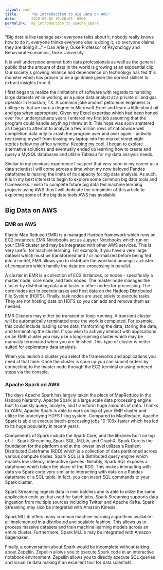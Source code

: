 ```yaml
---
layout: post
title:      "My Introduction to Big Data on AWS"
date:       2020-03-02 19:28:03 -0500
permalink:  my_introduction_to_apache_spark
---
```



"Big data is like teenage sex: everyone talks about it, nobody really knows how to do it, everyone thinks everyone else is doing it, so everyone claims they are doing it..." - Dan Ariely, Duke Professor of Psychology and Behavioral Economics, Duke University

It is well understood amonst both data professionals as well as the general public that the amount of data in the world is growing at an expoential clip. Our society's growing reliance and dependence on technology has fed this monster which has proven to be a goldmine given the correct skillset to extract insights from it. 

I first began to realize the limitations of software with regards to handling large datasets while working as a junior data analyst at a private oil and gas operator in Houston, TX. A common joke amonst petroleum engineers in college is that we earn a degree in Microsoft Excel and learn a little about oil and gas when appropriate. Given my Excel expertise which had been honed over four undergraduate years I entered my first job assuming that the program could handle anything I threw at it. This hope was soon shattered as I began to attempt to analyze a few million rows of nationwide well completion data only to crash the program over and over again -  actively restraining myself from tossing my laptop into the market street eight stories below my office window. Keeping my cool, I began to explore alternative solutions and eventually ended up learning how to create and query a MySQL databases and utilzie Tableau for my data analysis needs. 

Similar to my previous experience I suspect that very soon in my career as a data scientist I will come across a time when my now beloved Pandas dataframe is nearing the limits of its capacity for big data analysis. As such, it is in my best interest to begin to explore some common big data tools and frameworks. I wish to complete future big data fed machine learning projects using AWS thus I will dedicate the remainder of this article to exploring some of the big data tools AWS has available. 

## Big Data on AWS

### EMR on AWS

Elastic Map Reduce (EMR) is a managed Hadoop framework which runs on EC2 instances. EMR Notebooks act as Jupyter Notebooks which run on your EMR cluster and may be integrated with other AWS services. This is very useful for machine learning. For example, if you have a very large dataset which must be transformed and / or normalized before being fed into a model, EMR allows you to distribute the workload amongst a cluster of computers which handle the data pre-processing in parallel. 

A cluster in EMR is a collection of EC2 instances, or nodes - specifically a master node, core node, and task nodes. The master node manages the cluster by distributing data and tasks to other nodes for processing. The core nodes act to execute tasks and host data on the Hadoop Distributed File System (HDFS). FInally, task nodes are used solely to execute tasks.  They are not hosting data on HDFS so you can add and remove them as needed. 

EMR Clusters may either be transient or long-running. A transient cluster will be automatically terminated once the work is completed. For example, this could include loading some data, tranforming the data, storing the data, and terminating the cluster. If you wish to actively interact with applications on an EMR cluster you may use a long-running cluster which may be manually terminated when you are finished. This type of cluster is better suited for exploratory data analysis. 

When you launch a cluster you select the frameworks and applications you need at that time. Once the cluster is spun up you can submit orders by connecting to the master node through the EC2 terminal or using ordered steps via the console.

### Apache Spark on AWS

The days Apache Spark has largely taken the place of MapReduce in the Hadoop hierarchy. Apache Spark is a large scale data processing engine built to quickly query, analyze, and transform huge amounts of data. Thanks to YARN, Apache Spark is able to work on top of your EMR cluster and utilize the underlying HDFS filing system. Compared to MapReduce, Apache Spark is able to execute batch-processing jobs 10-100x faster which has led to its huge popularity in recent years. 

Compenents of Spark include the Spark Core, and the libraries built on top of it - Spark Streaming, Spark SQL, MLLib, and GraphX. Spark Core is the foundation for the platform and at the lowest level utilizes a Resilent Distributed Dataframe (RDD) which is a collection of data partitioned across various compute nodes. Spark SQL is a distributed query engine which enables low latency, interactive queries. Notably, Spark SQL exposes a dataframe which takes the place of the RDD. This makes interacting with data via Spark code very similar to interacting with data on a Pandas dataframe or a SQL table. In fact, you can insert SQL commands to your Spark cluster. 

Spark Streaming ingests data in mini batches and is able to utilze the same application code as that used for batch jobs. Spark Streaming supports data ingestion from multiple sources including Twitter and Apache Kafta. Spark Streaming may also be integrated with Amazon Kinesis. 

Spark MLLib offers many common machine learning algorithms available - all implemented in a distributed and scalable fashion. This allows us to process massive datasets and train machine learning models across an entire cluster. Furthermore, Spark MLLib may be integrated with Amazon Sagemaker. 

Finally, a conversation about Spark would be incomplete without talking about Zepellin. Zepellin allows you to execute Spark code in an interactive notebook environment. Zepellin allows you to directly execute SQL queries and visualize data making it an excellent tool for data scientists. 


